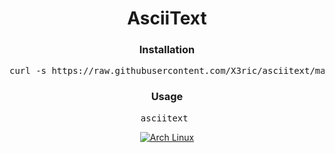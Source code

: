 <div align="center">

# AsciiText

### Installation

<pre>
curl -s https://raw.githubusercontent.com/X3ric/asciitext/main/install | bash
</pre>

### Usage

<pre>
asciitext <text>
</pre>

<p align="center">
</p><a href="https://archlinux.org"><img alt="Arch Linux" src="https://img.shields.io/badge/Arch_Linux-1793D1?style=for-the-badge&logo=arch-linux&logoColor=D9E0EE&color=000000&labelColor=97A4E2"/></a><br>
